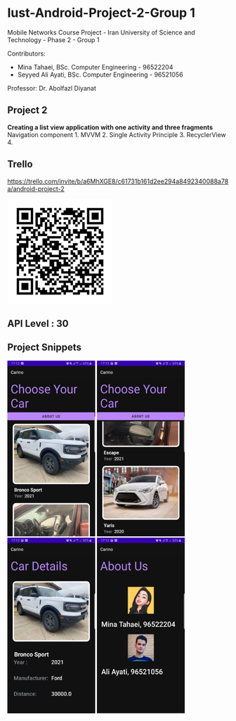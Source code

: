 # Iust-Android-Project-2-Group 1
Mobile Networks Course Project - Iran University of Science and Technology - Phase 2 - Group 1

Contributors:
* Mina Tahaei, BSc. Computer Engineering - 96522204
* Seyyed Ali Ayati, BSc. Computer Engineering - 96521056

Professor: Dr. Abolfazl Diyanat

## Project 2
**Creating a list view application with one activity and three fragments**
Navigation component 1.
MVVM 2.
Single Activity Principle 3. 
RecyclerView 4. 

## Trello
https://trello.com/invite/b/a6MhXGE8/c61731b161d2ee294a8492340088a78a/android-project-2

<p>
    <img src="trello-board.png" width="240" height="240" />
</p>

## API Level : 30

## Project Snippets
<img src="/Snippets/1.jpg" width="200" height="400" />
<img src="/Snippets/2.jpg" width="200" height="400"/>
<img src="/Snippets/3.jpg" width="200" height="400"/>
<img src="/Snippets/4.jpg" width="200" height="400"/>

